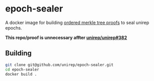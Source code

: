 # epoch-sealer

A docker image for building [ordered merkle tree proofs](https://developer.unirep.io/docs/circuits-api/circuits#build-ordered-tree) to seal unirep epochs.

**This repo/proof is unnecessary affter [unirep/unirep#382](https://github.com/Unirep/Unirep/pull/382)**

## Building

```sh
git clone git@github.com/unirep/epoch-sealer.git
cd epoch-sealer
docker build .
```
